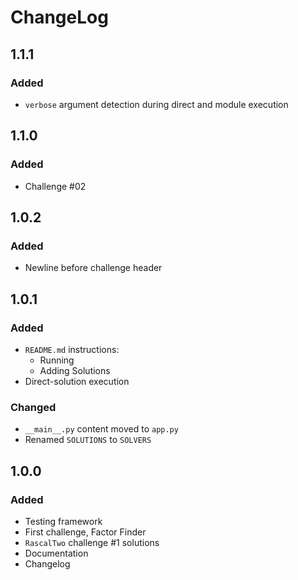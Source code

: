 # ChangeLog

## 1.1.1

### Added

- `verbose` argument detection during direct and module execution

## 1.1.0

### Added

- Challenge #02

## 1.0.2

### Added

- Newline before challenge header

## 1.0.1

### Added

- `README.md` instructions:
  - Running
  - Adding Solutions
- Direct-solution execution

### Changed

- `__main__.py` content moved to `app.py`
- Renamed `SOLUTIONS` to `SOLVERS`

## 1.0.0

### Added

- Testing framework
- First challenge, Factor Finder
- `RascalTwo` challenge #1 solutions
- Documentation
- Changelog
